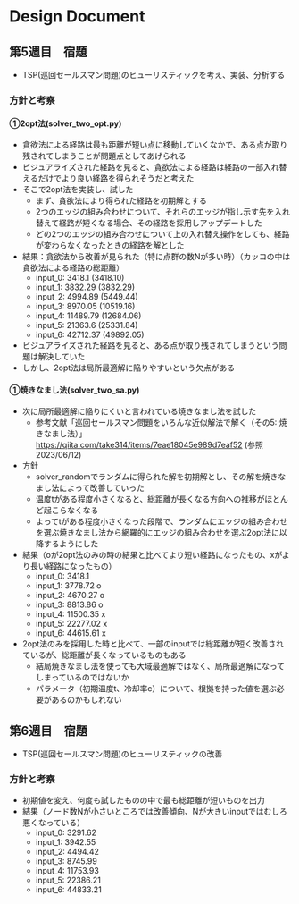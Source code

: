 # Design Document
## 第5週目　宿題
- TSP(巡回セールスマン問題)のヒューリスティックを考え、実装、分析する

### 方針と考察
#### ①2opt法(solver_two_opt.py)
- 貪欲法による経路は最も距離が短い点に移動していくなかで、ある点が取り残されてしまうことが問題点としてあげられる
- ビジュアライズされた経路を見ると、貪欲法による経路は経路の一部入れ替えるだけでより良い経路を得られそうだと考えた
- そこで2opt法を実装し、試した
    - まず、貪欲法により得られた経路を初期解とする
    - 2つのエッジの組み合わせについて、それらのエッジが指し示す先を入れ替えて経路が短くなる場合、その経路を採用しアップデートした
    - どの2つのエッジの組み合わせについて上の入れ替え操作をしても、経路が変わらなくなったときの経路を解とした
- 結果：貪欲法から改善が見られた（特に点群の数Nが多い時）（カッコの中は貪欲法による経路の総距離）
    - input_0: 3418.1 (3418.10)
    - input_1: 3832.29 (3832.29)
    - input_2: 4994.89 (5449.44)
    - input_3: 8970.05 (10519.16)
    - input_4: 11489.79 (12684.06)
    - input_5: 21363.6 (25331.84)
    - input_6: 42712.37 (49892.05)
- ビジュアライズされた経路を見ると、ある点が取り残されてしまうという問題は解決していた
- しかし、2opt法は局所最適解に陥りやすいという欠点がある

#### ①焼きなまし法(solver_two_sa.py)
- 次に局所最適解に陥りにくいと言われている焼きなまし法を試した
    - 参考文献「巡回セールスマン問題をいろんな近似解法で解く（その5: 焼きなまし法）」https://qiita.com/take314/items/7eae18045e989d7eaf52 (参照2023/06/12)
- 方針
    - solver_randomでランダムに得られた解を初期解とし、その解を焼きなまし法によって改善していった
    - 温度tがある程度小さくなると、総距離が長くなる方向への推移がほとんど起こらなくなる
    - よってtがある程度小さくなった段階で、ランダムにエッジの組み合わせを選ぶ焼きなまし法から網羅的にエッジの組み合わせを選ぶ2opt法に以降するようにした
- 結果（oが2opt法のみの時の結果と比べてより短い経路になったもの、xがより長い経路になったもの）
    - input_0: 3418.1 
    - input_1: 3778.72 o
    - input_2: 4670.27 o
    - input_3: 8813.86 o
    - input_4: 11500.35 x
    - input_5: 22277.02 x
    - input_6: 44615.61 x
- 2opt法のみを採用した時と比べて、一部のinputでは総距離が短く改善されているが、総距離が長くなっているものもある
    - 結局焼きなまし法を使っても大域最適解ではなく、局所最適解になってしまっているのではないか
    - パラメータ（初期温度t、冷却率c）について、根拠を持った値を選ぶ必要があるのかもしれない


## 第6週目　宿題
- TSP(巡回セールスマン問題)のヒューリスティックの改善

### 方針と考察
- 初期値を変え、何度も試したものの中で最も総距離が短いものを出力
- 結果（ノード数Nが小さいところでは改善傾向、Nが大きいinputではむしろ悪くなっている）
    - input_0: 3291.62
    - input_1: 3942.55
    - input_2: 4494.42 
    - input_3: 8745.99
    - input_4: 11753.93
    - input_5: 22386.21
    - input_6: 44833.21